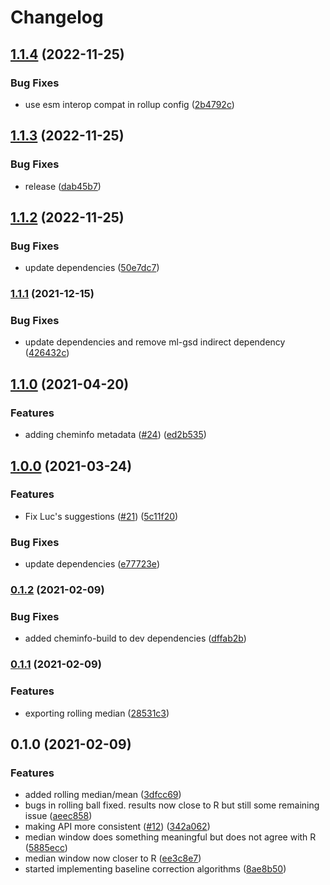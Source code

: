 # Changelog

## [1.1.4](https://github.com/cheminfo/baselines/compare/v1.1.3...v1.1.4) (2022-11-25)


### Bug Fixes

* use esm interop compat in rollup config ([2b4792c](https://github.com/cheminfo/baselines/commit/2b4792c6ebef3e8b336c835f040ee6739cb4aac6))

## [1.1.3](https://github.com/cheminfo/baselines/compare/v1.1.2...v1.1.3) (2022-11-25)


### Bug Fixes

* release ([dab45b7](https://github.com/cheminfo/baselines/commit/dab45b793d9eadbe9342a8675e08616cfd11e6f2))

## [1.1.2](https://github.com/cheminfo/baselines/compare/v1.1.1...v1.1.2) (2022-11-25)


### Bug Fixes

* update dependencies ([50e7dc7](https://github.com/cheminfo/baselines/commit/50e7dc732ba0d3dea9c6bb4dcdcc675f158d8f05))

### [1.1.1](https://www.github.com/cheminfo/baselines/compare/v1.1.0...v1.1.1) (2021-12-15)


### Bug Fixes

* update dependencies and remove ml-gsd indirect dependency ([426432c](https://www.github.com/cheminfo/baselines/commit/426432c0a49478fea972360c017ef6d7b6ae7234))

## [1.1.0](https://www.github.com/cheminfo/baselines/compare/v1.0.0...v1.1.0) (2021-04-20)


### Features

* adding cheminfo metadata ([#24](https://www.github.com/cheminfo/baselines/issues/24)) ([ed2b535](https://www.github.com/cheminfo/baselines/commit/ed2b535e52410f32c8b4e39257caa866b27b709b))

## [1.0.0](https://www.github.com/cheminfo/baselines/compare/v0.1.2...v1.0.0) (2021-03-24)


### Features

* Fix Luc's suggestions ([#21](https://www.github.com/cheminfo/baselines/issues/21)) ([5c11f20](https://www.github.com/cheminfo/baselines/commit/5c11f201a7ce1122baf48f52179e40efea99a641))


### Bug Fixes

* update dependencies ([e77723e](https://www.github.com/cheminfo/baselines/commit/e77723eebfd17896a57893dec1e559b886e2511e))

### [0.1.2](https://www.github.com/cheminfo/baselines/compare/v0.1.1...v0.1.2) (2021-02-09)


### Bug Fixes

* added cheminfo-build to dev dependencies ([dffab2b](https://www.github.com/cheminfo/baselines/commit/dffab2b2daeb48d6a5fd5c40f34f0c886e38cad5))

### [0.1.1](https://www.github.com/cheminfo/baselines/compare/v0.1.0...v0.1.1) (2021-02-09)


### Features

* exporting rolling median ([28531c3](https://www.github.com/cheminfo/baselines/commit/28531c31d7c34fdcd0e417d68e67d6e8a2ce0db0))

## 0.1.0 (2021-02-09)


### Features

* added rolling median/mean ([3dfcc69](https://www.github.com/cheminfo/baselines/commit/3dfcc69c0bce4f13ec877ba47c4e8fe8c1e85fb1))
* bugs in rolling ball fixed. results now close to R but still some remaining issue ([aeec858](https://www.github.com/cheminfo/baselines/commit/aeec858dcc7a1c9a0e9ecdbf19fca0c24317d2b5))
* making API more consistent ([#12](https://www.github.com/cheminfo/baselines/issues/12)) ([342a062](https://www.github.com/cheminfo/baselines/commit/342a0623aec0f19fa5184aa1bc32182434d2772b))
* median window does something meaningful but does not agree with R ([5885ecc](https://www.github.com/cheminfo/baselines/commit/5885ecc97931feeb9978683bb47bae9b529ac5ee))
* median window now closer to R ([ee3c8e7](https://www.github.com/cheminfo/baselines/commit/ee3c8e72c071abe9bc4b6ecec82b219eac69d99a))
* started implementing baseline correction algorithms ([8ae8b50](https://www.github.com/cheminfo/baselines/commit/8ae8b50d2a534f3e7b2fd62b0dd431332cd883ee))
